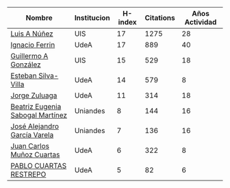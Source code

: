 Nombre | Institucion | H-index | Citations | Años Actividad | 
------ | ---------- | -------- | ---------- | ----------|
[Luis A Núñez](https://scholar.google.com/citations?user=2Q5_QxkAAAAJ&hl=en) | UIS | 17 | 1275 | 28 |
[Ignacio Ferrin](https://scholar.google.com/citations?user=bGBCFskAAAAJ&hl=en) | UdeA | 17 | 889 | 40 |
[Guillermo A González](https://scholar.google.com/citations?user=pvM7yGcAAAAJ&hl=en) | UIS | 15 | 529 | 18 | 
[Esteban Silva-Villa](https://scholar.google.com/citations?user=S8-YLHaAJLMC&hl=en) | UdeA | 14 | 579 | 8 | 
[Jorge Zuluaga](https://scholar.google.com/citations?user=qpGVqNwAAAAJ&hl=en&oi=ao) | UdeA | 11 | 314 | 18 |
[Beatriz Eugenia Sabogal Martínez](https://scholar.google.com/citations?user=T-0RjQYAAAAJ&hl=en) | Uniandes | 8 | 144 | 16 |
[José Alejandro García Varela](https://scholar.google.com/citations?user=iA0H5dgAAAAJ&hl=en) | Uniandes | 7 | 136 | 16 |
[Juan Carlos Muñoz Cuartas](https://scholar.google.com/citations?user=tQkmHH8AAAAJ&hl=en) | UdeA | 6 | 322 | 8 |
[PABLO CUARTAS RESTREPO](https://scholar.google.com/citations?user=c4zrU20AAAAJ&hl=en) | UdeA | 5| 82 | 6 |
